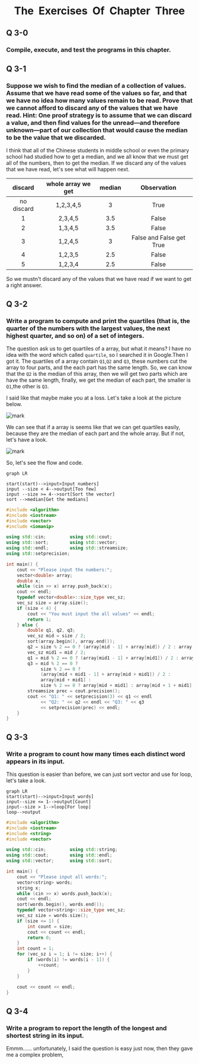 <center><h1>The&nbsp;&nbsp;Exercises&nbsp;&nbsp;Of&nbsp;&nbsp;Chapter&nbsp;&nbsp;Three
</center>

## Q 3-0

### Compile, execute, and test the programs in this chapter. 

## Q 3-1

### Suppose we wish to find the median of a collection of values. Assume that we have read some of the values so far, and that we have no idea how many values remain to be read. Prove that we cannot afford to discard any of the values that we have read. Hint: One proof strategy is to assume that we can discard a value, and then find values for the unread—and therefore unknown—part of our collection that would cause the median to be the value that we discarded. 

I think that all of the Chinese students in middle school or even the  primary school had studied how to get a median, and we all know that we must get all of the numbers, then to get the median. If we discard any of the values that we have read, let's see what will happen next. 

|  discard   | whole array we get | median |       Observation        |
| :--------: | :----------------: | :----: | :----------------------: |
| no discard |     1,2,3,4,5      |   3    |           True           |
|     1      |      2,3,4,5       |  3.5   |          False           |
|     2      |      1,3,4,5       |  3.5   |          False           |
|     3      |      1,2,4,5       |   3    | False and False get True |
|     4      |      1,2,3,5       |  2.5   |          False           |
|     5      |      1,2,3,4       |  2.5   |          False           |

So we mustn't discard any of the values that we have read if we want to get a right answer.

## Q 3-2

### Write a program to compute and print the quartiles (that is, the quarter of the numbers with the largest values, the next highest quarter, and so on) of a set of integers. 

The question ask us to get quartiles of a array, but what it means? I have no idea with the word which called `quartile`, so I searched it in Google.Then I got it. The quartiles of a array contain `Q1`,`Q2` and `Q3`, these numbers cut the array to four parts, and the each part has the same length. So, we can know that the `Q2` is the median of this array, then we will get two parts which are have the same length, finally, we get the median of each part, the smaller is `Q1`,the other is `Q3`. 

I said like that maybe make you at a loss. Let's take a look at the picture below.

![mark](http://lynchow.com/upload_picture/20200401/A8kVVQ4Pg2tC.png?imageslim)

We can see that if a array is seems like that we can get quartiles easily, because they are the median of each part and the whole array. But if not, let's have a look.

![mark](http://lynchow.com/upload_picture/20200401/c9l6rfxvTlo9.png?imageslim)

So, let's see the flow and code.

```mermaid
graph LR

start(start)-->input>Input numbers]
input --size < 4-->output[Too few]
input --size >= 4-->sort[Sort the vector]
sort -->median[Get the medians]

```

```c++
#include <algorithm>
#include <iostream>
#include <vector>
#include <iomanip>

using std::cin;         using std::cout;
using std::sort;        using std::vector;
using std::endl;        using std::streamsize;
using std::setprecision;

int main() {
    cout << "Please input the numbers:";
    vector<double> array;
    double x;
    while (cin >> x) array.push_back(x);
    cout << endl;
    typedef vector<double>::size_type vec_sz;
    vec_sz size = array.size();
    if (size < 4) {
        cout << "You must input the all values" << endl;
        return 1;
    } else {
        double q1, q2, q3;
        vec_sz mid = size / 2;
        sort(array.begin(), array.end());
        q2 = size % 2 == 0 ? (array[mid - 1] + array[mid]) / 2 : array[mid];
        vec_sz mid1 = mid / 2;
        q1 = mid % 2 == 0 ? (array[mid1 - 1] + array[mid1]) / 2 : array[mid1];
        q3 = mid % 2 == 0 ?
             size % 2 == 0 ?
             (array[mid + mid1 - 1] + array[mid + mid1]) / 2 :
             array[mid + mid1] :
             size % 2 == 0 ? array[mid + mid1] : array[mid + 1 + mid1];
        streamsize prec = cout.precision();
        cout << "Q1: " << setprecision(3) << q1 << endl
             << "Q2: " << q2 << endl << "Q3: " << q3
             << setprecision(prec) << endl;
    }
}
```

## Q 3-3

### Write a program to count how many times each distinct word appears in its input. 

This question is easier than before, we can just sort vector and use for loop, let's take a look.

```mermaid
graph LR
start(start)-->input>Input words]
input--size <= 1-->output[Count]
input--size > 1-->loop[For loop]
loop-->output
```

```c++
#include <algorithm>
#include <iostream>
#include <string>
#include <vector>

using std::cin;         using std::string;
using std::cout;        using std::endl;
using std::vector;      using std::sort;

int main() {
    cout << "Please input all words:";
    vector<string> words;
    string x;
    while (cin >> x) words.push_back(x);
    cout << endl;
    sort(words.begin(), words.end());
    typedef vector<string>::size_type vec_sz;
    vec_sz size = words.size();
    if (size <= 1) {
        int count = size;
        cout << count << endl;
        return 0;
    }
    int count = 1;
    for (vec_sz i = 1; i != size; i++) {
        if (words[i] != words[i - 1]) {
            ++count;
        }
    }
    
    cout << count << endl;
}
```

## Q 3-4

### Write a program to report the length of the longest and shortest string in its input. 

Emmm…… unfortunately, I said the question is easy just now, then they gave me a complex problem,